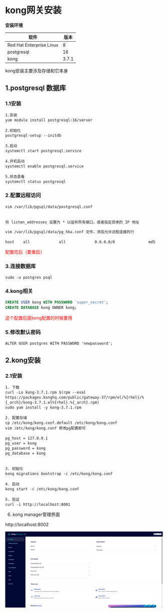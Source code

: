 # kong网关安装

**安装环境**

| 软件                       | 版本    |
|--------------------------|-------|
| Red Hat Enterprise Linux | 8     |
| postgresql               | 16    |
| kong                     | 3.7.1 |

kong安装主要涉及存储和它本身

## 1.postgresql 数据库

### 1.1安装
```shell
1.安装
yum module install postgresql:16/server

2.初始化
postgresql-setup --initdb

3.启动
systemctl start postgresql.service

4.开机启动
systemctl enable postgresql.service

5.状态查看
systemctl status postgresql
```

### 2.配置远程访问
```shell
vim /var/lib/pgsql/data/postgresql.conf


将 listen_addresses 设置为 * 以监听所有接口，或者指定具体的 IP 地址
```
```shell
vim /var/lib/pgsql/data/pg_hba.conf 文件，添加允许远程连接的行

host    all             all             0.0.0.0/0               md5

```

<span  style="color: red;">配置完后（要重启）</span>


### 3.连接数据库
```shell
sudo -u postgres psql
```

### 4.kong相关
```sql
CREATE USER kong WITH PASSWORD 'super_secret'; 
CREATE DATABASE kong OWNER kong;
```
<span  style="color: red;">这个配置后面kong配置的时候要用</span>

### 5.修改默认密码
```shell
ALTER USER postgres WITH PASSWORD 'newpassword';
```

## 2.kong安装

### 2.1安装
```shell
1. 下载
curl -Lo kong-3.7.1.rpm $(rpm --eval https://packages.konghq.com/public/gateway-37/rpm/el/%{rhel}/%{_arch}/kong-3.7.1.el%{rhel}.%{_arch}.rpm)
sudo yum install -y kong-3.7.1.rpm

2. 配置存储
cp /etc/kong/kong.conf.default /etc/kong/kong.conf
vim /etc/kong/kong.conf 修改pg配置即可

pg_host = 127.0.0.1    
pg_user = kong            
pg_password = kong                 
pg_database = kong            


3. 初始化
kong migrations bootstrap -c /etc/kong/kong.conf

4. 启动
kong start -c /etc/kong/kong.conf

5. 验证
curl -i http://localhost:8001

```
6. kong manager管理界面

http://localhost:8002

![img.png](img.png)